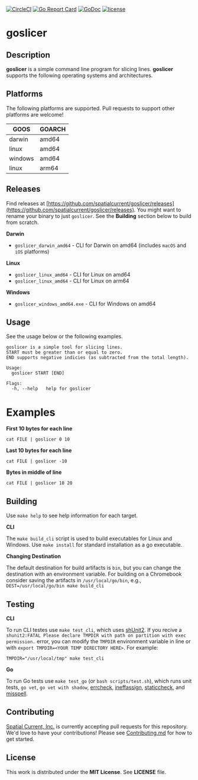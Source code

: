 [![CircleCI](https://circleci.com/gh/spatialcurrent/goslicer/tree/master.svg?style=svg)](https://circleci.com/gh/spatialcurrent/goslicer/tree/master) [![Go Report Card](https://goreportcard.com/badge/spatialcurrent/goslicer)](https://goreportcard.com/report/spatialcurrent/goslicer)  [![GoDoc](https://godoc.org/github.com/spatialcurrent/goslicer?status.svg)](https://godoc.org/github.com/spatialcurrent/goslicer) [![license](http://img.shields.io/badge/license-MIT-red.svg?style=flat)](https://github.com/spatialcurrent/goslicer/blob/master/LICENSE)

# goslicer

## Description

**goslicer** is a simple command line program for slicing lines.  **goslicer** supports the following operating systems and architectures.

## Platforms

The following platforms are supported.  Pull requests to support other platforms are welcome!

| GOOS | GOARCH |
| ---- | ------ |
| darwin | amd64 |
| linux | amd64 |
| windows | amd64 |
| linux | arm64 |

## Releases

Find releases at [https://github.com/spatialcurrent/goslicer/releases](https://github.com/spatialcurrent/goslicer/releases).  You might want to rename your binary to just `goslicer`.  See the **Building** section below to build from scratch.

**Darwin**

- `goslicer_darwin_amd64` - CLI for Darwin on amd64 (includes `macOS` and `iOS` platforms)

**Linux**

- `goslicer_linux_amd64` - CLI for Linux on amd64
- `goslicer_linux_amd64` - CLI for Linux on arm64

**Windows**

- `goslicer_windows_amd64.exe` - CLI for Windows on amd64

## Usage

See the usage below or the following examples.

```shell
goslicer is a simple tool for slicing lines.
START must be greater than or equal to zero.
END supports negative indicies (as subtracted from the total length).

Usage:
  goslicer START [END]

Flags:
  -h, --help   help for goslicer
```

# Examples

**First 10 bytes for each line**

```shell
cat FILE | goslicer 0 10
```

**Last 10 bytes for each line**

```shell
cat FILE | goslicer -10
```

**Bytes in middle of line**

```shell
cat FILE | goslicer 10 20
```

## Building

Use `make help` to see help information for each target.

**CLI**

The `make build_cli` script is used to build executables for Linux and Windows.  Use `make install` for standard installation as a go executable.

**Changing Destination**

The default destination for build artifacts is `bin`, but you can change the destination with an environment variable.  For building on a Chromebook consider saving the artifacts in `/usr/local/go/bin`, e.g., `DEST=/usr/local/go/bin make build_cli`

## Testing

**CLI**

To run CLI testes use `make test_cli`, which uses [shUnit2](https://github.com/kward/shunit2).  If you recive a `shunit2:FATAL Please declare TMPDIR with path on partition with exec permission.` error, you can modify the `TMPDIR` environment variable in line or with `export TMPDIR=<YOUR TEMP DIRECTORY HERE>`. For example:

```
TMPDIR="/usr/local/tmp" make test_cli
```

**Go**

To run Go tests use `make test_go` (or `bash scripts/test.sh`), which runs unit tests, `go vet`, `go vet with shadow`, [errcheck](https://github.com/kisielk/errcheck), [ineffassign](https://github.com/gordonklaus/ineffassign), [staticcheck](https://staticcheck.io/), and [misspell](https://github.com/client9/misspell).

## Contributing

[Spatial Current, Inc.](https://spatialcurrent.io) is currently accepting pull requests for this repository.  We'd love to have your contributions!  Please see [Contributing.md](https://github.com/spatialcurrent/goslicer/blob/master/CONTRIBUTING.md) for how to get started.

## License

This work is distributed under the **MIT License**.  See **LICENSE** file.

